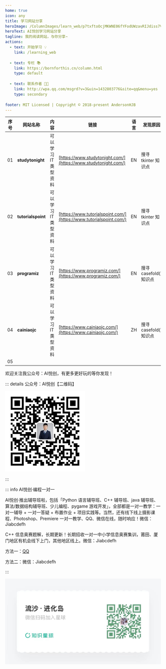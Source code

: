 ```yaml
---
home: true
icon: any
title: 学习网站分享
heroImage: /ColumnImages/learn_web/p7txftoOcjMKWNE06fYFodUWzavRIJdiss7VJGIC.jpg
heroText: AI悦创学习网站分享
tagline: 我的阅读网站，与你分享~
actions:
  - text: 开始学习 💡
    link: /learning_web

  - text: 专栏 📚
    link: https://bornforthis.cn/column.html
    type: default

  - text: 联系作者 👩‍🎓
    link: http://wpa.qq.com/msgrd?v=3&uin=1432803776&site=qq&menu=yes
    type: secondary

footer: MIT Licensed | Copyright © 2018-present AndersonHJB
---
```


| 序号 | 网站名称           | 内容                 | 链接                                                         | 语言 | 发现原因               |
| ---- | ------------------ | -------------------- | ------------------------------------------------------------ | ---- | ---------------------- |
| 01   | **studytonight**   | 可以学习 IT 类型资料 | [https://www.studytonight.com/](https://www.studytonight.com/) | EN   | 搜寻 tkinter 知识点    |
| 02   | **tutorialspoint** | 可以学习 IT 类型资料 | [https://www.tutorialspoint.com/](https://www.tutorialspoint.com/) | EN   | 搜寻 tkinter 知识点    |
| 03   | **programiz**      | 可以学习 IT 类型资料 | [https://www.programiz.com/](https://www.programiz.com/)     | EN   | 搜寻 casefold() 知识点 |
| 04   | **cainiaojc**      | 可以学习 IT 类型资料 | [https://www.cainiaojc.com/](https://www.cainiaojc.com/)     | ZH   | 搜寻 casefold() 知识点 |
| 05   |                    |                      |                                                              |      |                        |

欢迎关注我公众号：AI悦创，有更多更好玩的等你发现！

::: details 公众号：AI悦创【二维码】

![](/gzh.jpg)

:::

::: info AI悦创·编程一对一

AI悦创·推出辅导班啦，包括「Python 语言辅导班、C++ 辅导班、java 辅导班、算法/数据结构辅导班、少儿编程、pygame 游戏开发」，全部都是一对一教学：一对一辅导 + 一对一答疑 + 布置作业 + 项目实践等。当然，还有线下线上摄影课程、Photoshop、Premiere 一对一教学、QQ、微信在线，随时响应！微信：Jiabcdefh

C++ 信息奥赛题解，长期更新！长期招收一对一中小学信息奥赛集训，莆田、厦门地区有机会线下上门，其他地区线上。微信：Jiabcdefh

方法一：[QQ](http://wpa.qq.com/msgrd?v=3&uin=1432803776&site=qq&menu=yes)

方法二：微信：Jiabcdefh

:::

![](/zsxq.jpg)
